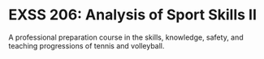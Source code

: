 # EXSS 206: Analysis of Sport Skills II

A professional preparation course in the skills, knowledge, safety, and teaching progressions of tennis and volleyball.